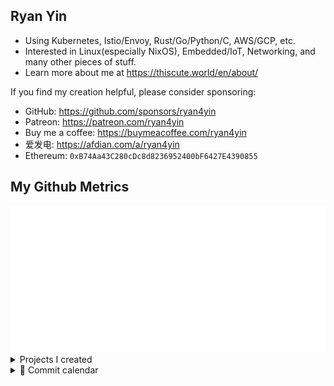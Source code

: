 ## Ryan Yin

- Using Kubernetes, Istio/Envoy, Rust/Go/Python/C, AWS/GCP, etc.
- Interested in Linux(especially NixOS), Embedded/IoT, Networking, and many other pieces of stuff.
- Learn more about me at <https://thiscute.world/en/about/>

If you find my creation helpful, please consider sponsoring:

- GitHub: <https://github.com/sponsors/ryan4yin>
- Patreon: <https://patreon.com/ryan4yin>
- Buy me a coffee: <https://buymeacoffee.com/ryan4yin>
- 爱发电: <https://afdian.com/a/ryan4yin>
- Ethereum: `0xB74Aa43C280cDc8d8236952400bF6427E4390855`

## My Github Metrics

<a href="https://github.com/lowlighter/metrics">
  <img src="/metrics.classic.svg"/>
</a>

<details>
  <summary>Projects I created</summary>
  <a href="https://github.com/ryan4yin?tab=repositories&q=&type=&language=&sort=stargazers">
    <img src="/metrics.plugin.repositories.starred.svg"/>
  </a>
</details>

<details>
  <summary>📆 Commit calendar</summary>
  <a href="https://github.com/ryan4yin?tab=repositories&q=&type=&language=&sort=stargazers">
    <img src="/metrics.plugin.calendar.full.svg"/>
  </a>
</details>
